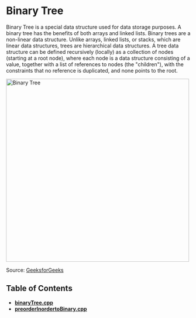 # **Binary Tree**

Binary Tree is a special data structure used for data storage purposes. A binary tree has the benefits of both arrays and linked lists. Binary trees are a non-linear data structure. Unlike arrays, linked lists, or stacks, which are linear data structures, trees are hierarchical data structures. A tree data structure can be defined recursively (locally) as a collection of nodes (starting at a root node), where each node is a data structure consisting of a value, together with a list of references to nodes (the "children"), with the constraints that no reference is duplicated, and none points to the root.

<img src="https://media.geeksforgeeks.org/wp-content/cdn-uploads/binary-tree-to-DLL.png" alt="Binary Tree" width="500"/>

Source: [GeeksforGeeks](https://www.geeksforgeeks.org/binary-tree-data-structure/)

## Table of Contents

- **[binaryTree.cpp](binaryTree.cpp)**
- **[preorderInordertoBinary.cpp](preorderInordertoBinary.cpp)**
